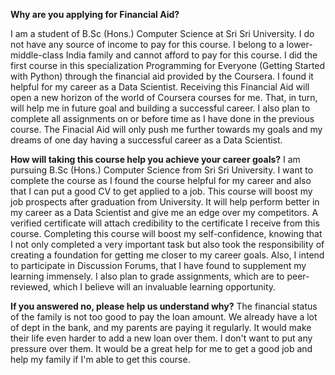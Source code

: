 **Why are you applying for Financial Aid?**

I am a student of B.Sc (Hons.) Computer Science at Sri Sri University. I do not have any source of income to pay for this course. I belong to a lower-middle-class India family 
and cannot afford to pay for this course. I did the first course in this specialization Programming for Everyone (Getting Started with Python) through the financial aid provided
by the Coursera. I found it helpful for my career as a Data Scientist. Receiving this Financial Aid will open a new horizon of the world of Coursera courses for me. That, in turn,
will help me in future goal and building a successful career. I also plan to complete all assignments on or before time as I have done in the previous course. The Finacial Aid 
will only push me further towards my goals and my dreams of one day having a successful career as a Data Scientist.

**How will taking this course help you achieve your career goals?**
I am pursuing B.Sc (Hons.) Computer Science from Sri Sri University. I want to complete the course as I found the course helpful for my career and also that I can put a good CV to 
get applied to a job. This course will boost my job prospects after graduation from University. It will help perform better in my career as a Data Scientist and give me an edge 
over my competitors. A verified certificate will attach credibility to the certificate I receive from this course. Completing this course will boost my self-confidence, knowing
that I not only completed a very important task but also took the responsibility of creating a foundation for getting me closer to my career goals. Also, I intend to participate
in Discussion Forums, that I have found to supplement my learning immensely. I also plan to grade assignments, which are to peer-reviewed, which I believe will an invaluable
learning opportunity.

**If you answered no, please help us understand why?**
The financial status of the family is not too good to pay the loan amount. We already have a lot of dept in the bank, and my parents are paying it regularly. It would make their 
life even harder to add a new loan over them. I don't want to put any pressure over them. It would be a great help for me to get a good job and help my family if I'm able to get 
this course.
